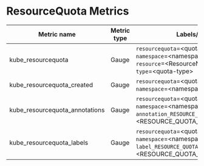 # ResourceQuota Metrics

| Metric name                    | Metric type | Labels/tags                                                                                                                                         | Status       |
| ------------------------------ | ----------- | --------------------------------------------------------------------------------------------------------------------------------------------------- | ------------ |
| kube_resourcequota             | Gauge       | `resourcequota`=&lt;quota-name&gt; <br> `namespace`=&lt;namespace&gt; <br> `resource`=&lt;ResourceName&gt; <br> `type`=&lt;quota-type&gt;           | STABLE       |
| kube_resourcequota_created     | Gauge       | `resourcequota`=&lt;quota-name&gt; <br> `namespace`=&lt;namespace&gt;                                                                               | STABLE       |
| kube_resourcequota_annotations | Gauge       | `resourcequota`=&lt;quota-name&gt; <br> `namespace`=&lt;namespace&gt; <br> `annotation_RESOURCE_QUOTA_ANNOTATION`=&lt;RESOURCE_QUOTA_ANNOTATION&gt; | EXPERIMENTAL |
| kube_resourcequota_labels      | Gauge       | `resourcequota`=&lt;quota-name&gt; <br> `namespace`=&lt;namespace&gt; <br> `label_RESOURCE_QUOTA_LABEL`=&lt;RESOURCE_QUOTA_LABEL&gt;                | EXPERIMENTAL |
